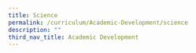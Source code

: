 ```yaml
---
title: Science
permalink: /curriculum/Academic-Development/science
description: ""
third_nav_title: Academic Development
---
```

